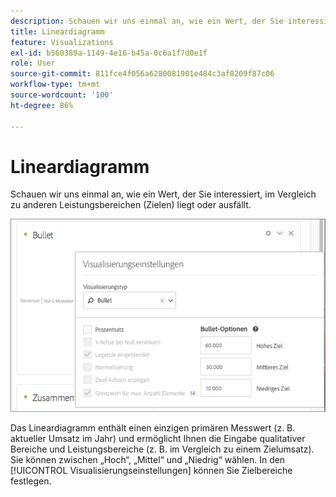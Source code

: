 ```yaml
---
description: Schauen wir uns einmal an, wie ein Wert, der Sie interessiert, im Vergleich zu anderen Leistungsbereichen (Zielen) liegt oder ausfällt.
title: Lineardiagramm
feature: Visualizations
exl-id: b560389a-1149-4e16-b45a-0c6a1f7d0e1f
role: User
source-git-commit: 811fce4f056a6280081901e484c3af8209f87c06
workflow-type: tm+mt
source-wordcount: '100'
ht-degree: 86%

---
```


# Lineardiagramm

Schauen wir uns einmal an, wie ein Wert, der Sie interessiert, im Vergleich zu anderen Leistungsbereichen (Zielen) liegt oder ausfällt.

![Das Fenster &quot;Visualisierungseinstellungen&quot;mit der Option Diagrammtyp , Aufzählungsoptionen und anderen Diagrammeinstellungen.](assets/bullet-image.png)

Das Lineardiagramm enthält einen einzigen primären Messwert (z. B. aktueller Umsatz im Jahr) und ermöglicht Ihnen die Eingabe qualitativer Bereiche und Leistungsbereiche (z. B. im Vergleich zu einem Zielumsatz). Sie können zwischen „Hoch“, „Mittel“ und „Niedrig“ wählen. In den [!UICONTROL Visualisierungseinstellungen] können Sie Zielbereiche festlegen.
